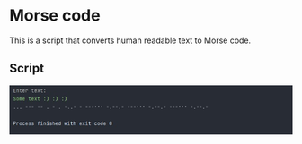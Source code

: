 <h1>Morse code</h1>
<p>This is a script that converts human readable text to Morse code.</p>
<h2>Script</h2>
<img src="https://raw.githubusercontent.com/CodingPawn/morse-code/main/morse_code.jpg">
